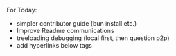 For Today:
- simpler contributor guide (bun install etc.)
- Improve Readme communications
- treeloading debugging (local first, then question p2p)
- add hyperlinks below tags